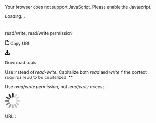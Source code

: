 Your browser does not support JavaScript. Please enable the Javascript.

Loading...

# 

read/write, read/write permission

![Copy URL](read-write-read-write-permission_files/Copy.png)
Copy URL

![Download](read-write-read-write-permission_files/Download.png)

Download topic

Use instead of *read-write.* Capitalize both *read* and *write* if the context requires *read* to be capitalized. ** 

Use *read/write permission*, not *read/write access*. 

![In progress](read-write-read-write-permission_files/activity-large.gif)

URL :
